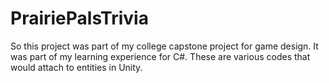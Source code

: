 # PrairiePalsTrivia

So this project was part of my college capstone project for game design. It was part of my learning experience for C#. These are various codes that would attach to entities in Unity.
